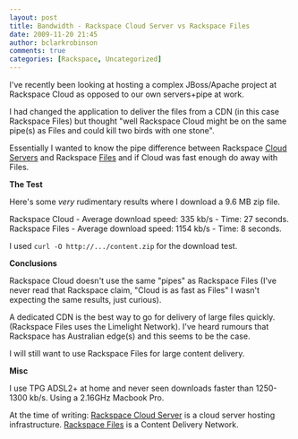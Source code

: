 ```yaml
---
layout: post
title: Bandwidth - Rackspace Cloud Server vs Rackspace Files
date: 2009-11-20 21:45
author: bclarkrobinson
comments: true
categories: [Rackspace, Uncategorized]
---
```

I've recently been looking at hosting a complex JBoss/Apache project at Rackspace Cloud as opposed to our own servers+pipe at work. 

I had changed the application to deliver the files from a CDN (in this case Rackspace Files) but thought "well Rackspace Cloud might be on the same pipe(s) as Files and could kill two birds with one stone".

Essentially I wanted to know the pipe difference between Rackspace <a href="http://www.rackspacecloud.com/cloud_hosting_products/servers">Cloud Servers</a> and Rackspace <a href="http://www.rackspacecloud.com/cloud_hosting_products/files">Files</a> and if Cloud was fast enough do away with Files.

<strong>The Test</strong>

Here's some <em>very</em> rudimentary results where I download a 9.6 MB zip file.

Rackspace Cloud - Average download speed: 335 kb/s - Time: 27 seconds.
Rackspace Files - Average download speed: 1154 kb/s - Time: 8 seconds.

I used <code>curl -O http://.../content.zip</code> for the download test.

<strong>Conclusions</strong>

Rackspace Cloud doesn't use the same "pipes" as Rackspace Files (I've never read that Rackspace claim, "Cloud is as fast as Files" I wasn't expecting the same results, just curious).

A dedicated CDN is the best way to go for delivery of large files quickly. (Rackspace Files uses the Limelight Network). I've heard rumours that Rackspace has Australian edge(s) and this seems to be the case.

I will still want to use Rackspace Files for large content delivery.

<strong>Misc</strong>

I use TPG ADSL2+ at home and never seen downloads faster than 1250-1300 kb/s. Using a 2.16GHz Macbook Pro.

At the time of writing: <a href="http://www.rackspacecloud.com/cloud_hosting_products/servers">Rackspace Cloud Server</a> is a cloud server hosting infrastructure. <a href="http://www.rackspacecloud.com/cloud_hosting_products/files">Rackspace Files</a> is a Content Delivery Network.

